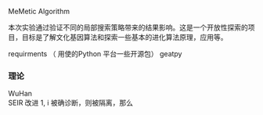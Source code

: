 MeMetic Algorithm

本次实验通过验证不同的局部搜索策略带来的结果影响。这是一个开放性探索的项目，目标是了解文化基因算法和探索一些基本的进化算法原理，应用等。

requirments
（ 用使的Python 平台一些开源包）
geatpy

### 理论
WuHan  
SEIR 
改进
1, i 被确诊断，则被隔离，那么


